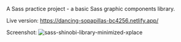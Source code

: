 A Sass practice project - a basic Sass graphic components library.

Live version: https://dancing-sopapillas-bc4256.netlify.app/

Screenshot:
![sass-shinobi-library-minimized-xplace](https://github.com/nimroddanielmaayan/net-ninja-youtube-course-sass/assets/30357578/0a52853b-aed0-44c9-a7a4-3a794b2d8d45)

